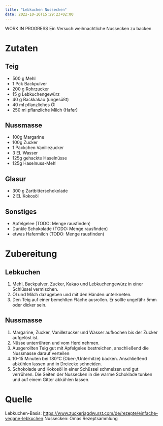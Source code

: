 ```yaml
---
title: "Lebkuchen Nussecken"
date: 2022-10-16T15:29:23+02:00
---
```

WORK IN PROGRESS
Ein Versuch weihnachtliche Nussecken zu backen. 

# Zutaten
## Teig
- 500 g Mehl
- 1 Pck Backpulver
- 200 g Rohrzucker
- 15 g Lebkuchengewürz
- 40 g Backkakao (ungesüßt)
- 40 ml pflanzliches Öl
- 250 ml pflanzliche Milch (Hafer)

## Nussmasse
- 100g Margarine
- 100g Zucker
- 1 Päckchen Vanillezucker
- 3 EL Wasser
- 125g gehackte Haselnüsse 
- 125g Haselnuss-Mehl

## Glasur
- 300 g Zartbitterschokolade
- 2 EL Kokosöl

## Sonstiges
- Apfelgelee (TODO: Menge rausfinden)
- Dunkle Schokolade (TODO: Menge rausfinden)
- etwas Hafermilch (TODO: Menge rausfinden)

# Zubereitung
## Lebkuchen
1. Mehl, Backpulver, Zucker, Kakao und Lebkuchengewürz in einer Schlüssel vermischen.
2. Öl und Milch dazugeben und mit den Händen unterkneten.
3. Den Teig auf einer bemehlten Fläche ausrollen. Er sollte ungefähr 5mm oder dicker sein.

## Nussmasse
1. Margarine, Zucker, Vanillezucker und Wasser aufkochen bis der Zucker aufgelöst ist. 
2. Nüsse unterrühren und vom Herd nehmen.
3. Ausgerollten Teig gut mit Apfelgelee bestreichen, anschließend die Nussmasse darauf verteilen
4. 10-15 Minuten bei 180°C (Ober-/Unterhitze) backen. Anschließend abkühlen lassen und in Dreiecke schneiden. 
5. Schokolade und Kokosöl in einer Schüssel schmelzen und gut verrühren. Die Seiten der Nussecken in die warme Schoklade tunken und auf einem Gitter abkühlen lassen.

# Quelle
Lebkuchen-Basis: https://www.zuckerjagdwurst.com/de/rezepte/einfache-vegane-lebkuchen
Nussecken: Omas Rezeptsammlung
